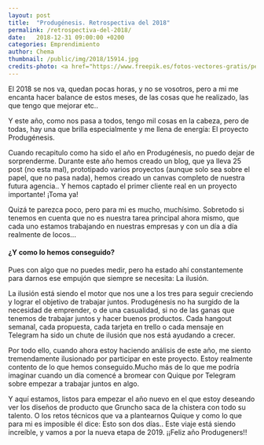 ```yaml
---
layout: post
title:  "Produgénesis. Retrospectiva del 2018"
permalink: /retrospectiva-del-2018/
date:   2018-12-31 09:00:00 +0200
categories: Emprendimiento
author: Chema
thumbnail: /public/img/2018/15914.jpg
credits-photo: <a href="https://www.freepik.es/fotos-vectores-gratis/personas">Foto de rawpixel.com - www.freepik.es</a>
---
```

El 2018 se nos va, quedan pocas horas, y no se vosotros, pero a mi me encanta hacer balance de estos meses, de las cosas que he realizado, las que tengo que mejorar etc..

Y este año, como nos pasa a todos, tengo mil cosas en la cabeza, pero de todas,  hay una que brilla especialmente y me llena de energía: El proyecto Produgénesis. 

Cuando recapitulo como ha sido el año en Produgénesis, no puedo dejar de sorprenderme. Durante este año hemos creado un blog, que ya lleva 25 post (no esta mal),  prototipado varios proyectos (aunque solo sea sobre el papel, que no pasa nada), hemos creado un canvas completo de nuestra futura agencia.. Y hemos captado el  primer cliente real en un proyecto importante! ¡Toma ya!

Quizá te parezca poco, pero para mi es mucho, muchísimo. Sobretodo si tenemos en cuenta que no es nuestra tarea principal ahora mismo, que cada uno estamos trabajando en nuestras empresas y con un día a día realmente de locos...

<h4>¿Y como lo hemos conseguido?</h4>

Pues con algo que no puedes medir, pero ha estado ahí constantemente para darnos ese empujón que siempre se necesita: La ilusión.

La ilusión está siendo el motor que nos une a los tres para seguir creciendo y lograr el objetivo de trabajar juntos. Produgénesis no ha surgido de la necesidad de emprender, o de una casualidad, si no de las ganas que tenemos de trabajar juntos y hacer buenos productos. Cada hangout semanal, cada propuesta, cada tarjeta en trello o cada mensaje en Telegram ha sido un chute de ilusión que nos está ayudando a crecer. 

Por todo ello, cuando ahora estoy haciendo análisis de este año, me siento tremendamente ilusionado por participar en este proyecto. Estoy realmente contento de lo que hemos conseguido.Mucho más de lo que me podría imaginar cuando un día comencé a bromear con Quique por Telegram sobre empezar a trabajar juntos en algo. 

Y aquí estamos, listos para empezar el año nuevo en el que estoy deseando ver los diseños de producto que Gruncho saca de la chistera con  todo su talento. O los retos técnicos que va a plantearnos Quique y como lo que para mi es imposible él dice: Esto son dos días.. Este viaje está siendo increíble, y vamos a por la nueva etapa de 2019. ¡¡Feliz año Produgeners!! 
